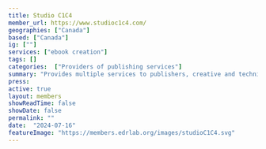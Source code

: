 ```yaml
---
title: Studio C1C4
member_url: https://www.studioc1c4.com/
geographies: ["Canada"]
based: ["Canada"]
ig: [""] 
services: ["ebook creation"]
tags: []
categories:  ["Providers of publishing services"]
summary: "Provides multiple services to publishers, creative and technical. StudioC1C4 has also created an App, Ora C1C4, to adapt and convert books from InDesign to accessible ebooks in EPUB 3.3."
press:
active: true
layout: members
showReadTime: false
showDate: false
permalink: ""
date:  "2024-07-16"
featureImage: "https://members.edrlab.org/images/studioC1C4.svg"
---
```

